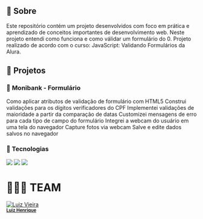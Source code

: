 

## 📌 Sobre
Este repositório contém um projeto desenvolvidos com foco em prática e aprendizado de conceitos importantes de desenvolvimento web. 
Neste projeto entendi como funciona e como válidar um formulário do 0.
Projeto realizado de acordo com o curso: JavaScript: Validando Formulários da Alura.

## 📖 Projetos


### 🎯 **Monibank - Formulário**
Como aplicar atributos de validação de formulário com HTML5
Construi validações para os dígitos verificadores do CPF
Implementei validações de maioridade a partir da comparação de datas
Customizei mensagens de erro para cada tipo de campo do formulário
Integrei a webcam do usuário em uma tela do navegador
Capture fotos via webcam
Salve e edite dados salvos no navegador
 
### 🚀 Tecnologias
<div>
  <img src="https://img.shields.io/badge/HTML-239120?style=for-the-badge&logo=html5&logoColor=white">
  <img src="https://img.shields.io/badge/CSS-239120?&style=for-the-badge&logo=css3&logoColor=white">
  <img src="https://img.shields.io/badge/JavaScript-F7DF1E?style=for-the-badge&logo=Javascript&logoColor=black">
    
</div>

# 👨🏻‍💻 TEAM

 [![Luiz Vieira](https://github.com/LU1ZVIEIRA.png?size=200)](https://github.com/LU1ZVIEIRA) 
<br> <sub> **[Luiz Henrique](https://github.com/LU1ZVIEIRA)**
